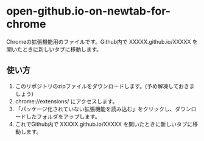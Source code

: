 # open-github.io-on-newtab-for-chrome
Chromeの拡張機能用のファイルです。Github内で XXXXX.github.io/XXXXX を開いたときに新しいタブに移動します。
<h2>使い方</h2>
<ol>
  <li>このリポジトリのzipファイルをダウンロードします。(予め解凍しておきましょう)</li>
  <li>chrome://extensions/ にアクセスします。</li>
  <li>「パッケージ化されていない拡張機能を読み込む」をクリックし、ダウンロードしたフォルダをアップします。</li>
  <li>これでGithub内で XXXXX.github.io/XXXXX を開いたときに新しいタブに移動します。</li>
</ol>
